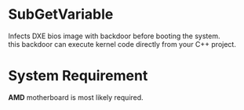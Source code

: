 # SubGetVariable
Infects DXE bios image with backdoor before booting the system.  
this backdoor can execute kernel code directly from your C++ project.  

# System Requirement
**AMD** motherboard is most likely required. 
